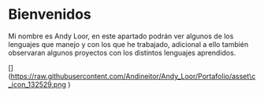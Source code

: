 # Bienvenidos

Mi nombre es Andy Loor, en este apartado podrán ver algunos de los lenguajes que manejo y con los que he trabajado, adicional a ello también observaran algunos proyectos con los distintos lenguajes aprendidos.

[]
(https://raw.githubusercontent.com/Andineitor/Andy_Loor/Portafolio/asset\c_icon_132529.png
)
